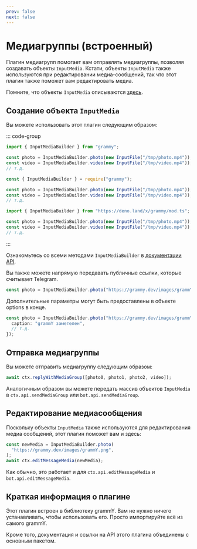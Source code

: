 ```yaml
---
prev: false
next: false
---
```


# Медиагруппы (встроенный)

Плагин медиагрупп помогает вам отправлять медиагруппы, позволяя создавать объекты `InputMedia`.
Кстати, объекты `InputMedia` также используются при редактировании медиа-сообщений, так что этот плагин также поможет вам редактировать медиа.

Помните, что объекты `InputMedia` описываются [здесь](https://core.telegram.org/bots/api#inputmedia).

## Создание объекта `InputMedia`

Вы можете использовать этот плагин следующим образом:

::: code-group

```ts [TypeScript]
import { InputMediaBuilder } from "grammy";

const photo = InputMediaBuilder.photo(new InputFile("/tmp/photo.mp4"));
const video = InputMediaBuilder.video(new InputFile("/tmp/video.mp4"));
// т.д.
```

```js [JavaScript]
const { InputMediaBuilder } = require("grammy");

const photo = InputMediaBuilder.photo(new InputFile("/tmp/photo.mp4"));
const video = InputMediaBuilder.video(new InputFile("/tmp/video.mp4"));
// т.д.
```

```ts [Deno]
import { InputMediaBuilder } from "https://deno.land/x/grammy/mod.ts";

const photo = InputMediaBuilder.photo(new InputFile("/tmp/photo.mp4"));
const video = InputMediaBuilder.video(new InputFile("/tmp/video.mp4"));
// т.д.
```

:::

Ознакомьтесь со всеми методами `InputMediaBuilder` в [документации API](/ref/core/inputmediabuilder).

Вы также можете напрямую передавать публичные ссылки, которые считывает Telegram.

```ts
const photo = InputMediaBuilder.photo("https://grammy.dev/images/grammY.png");
```

Дополнительные параметры могут быть предоставлены в объекте options в конце.

```ts
const photo = InputMediaBuilder.photo("https://grammy.dev/images/grammY.png", {
  caption: "grammY заметелен",
  // т.д.
});
```

## Отправка медиагруппы

Вы можете отправить медиагруппу следующим образом:

```ts
await ctx.replyWithMediaGroup([photo0, photo1, photo2, video]);
```

Аналогичным образом вы можете передать массив объектов `InputMedia` в `ctx.api.sendMediaGroup` или `bot.api.sendMediaGroup`.

## Редактирование медиасообщения

Поскольку объекты `InputMedia` также используются для редактирования медиа сообщений, этот плагин поможет вам и здесь:

```ts
const newMedia = InputMediaBuilder.photo(
  "https://grammy.dev/images/grammY.png",
);
await ctx.editMessageMedia(newMedia);
```

Как обычно, это работает и для `ctx.api.editMessageMedia` и `bot.api.editMessageMedia`.

## Краткая информация о плагине

Этот плагин встроен в библиотеку grammY.
Вам не нужно ничего устанавливать, чтобы использовать его.
Просто импортируйте всё из самого grammY.

Кроме того, документация и ссылки на API этого плагина объединены с основным пакетом.
